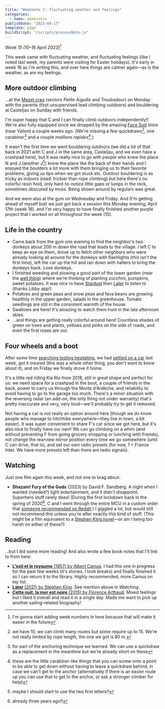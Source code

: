 ```yaml
---
title: "Weeknote 7: fluctuating weather and feelings"
categories:
  - name: weeknotes
publishDate: "2023-04-17"
template: page
buildScript: "/scripts/processNote.js"
---
```


_Week 15 (10–16 April 2023)[^1]_

This week came with fluctuating weather, and fluctuating feelings (like I noted last week, my parents were visiting for Easter holidays). It's early in week 16 as I'm writing this, and over here things are calmer again—as is the weather, as are my feelings.

## More outdoor climbing

...at the [Mazet crag](https://www.ffme.fr/sne-fiche/637/) (sectors _Petite Aiguille_ and _Troubadour_) on Monday with the parents (first unsupervised lead climbing outdoors) and bouldering at Casteljau on Sunday with friends.

I'm super happy that C and I can finally climb outdoors independently!! We're also fully equipped since we dropped by the amazing [Face Sud](https://www.face-sud.com/) store (near Vallon) a couple weeks ago. (We're missing a few quickdraws[^2], one carabiner[^3] and a couple <span lang="fr">_maillons rapides_</span>[^4].)

It wasn't the first time we went bouldering outdoors (we did a bit of that back in 2021 with C and J in the same area, Casteljau, and we even have a crashpad here), but it was really nice to go with people who knew the place. N and J (another J[^5]) know the place like the back of their hands and I enjoyed the boulders a lot more with them bringing us to their favorite problems, giving us tips when we got stuck etc. Outdoor bouldering is as tricky as indoors (read: trickier than rope climbing) but here there's no colorful resin hold, only hard-to-notice little gaps or lumps in the rock, sometimes obscured by moss. Being shown around by regulars was great.

And we were also at the gym on Wednesday and Friday. And (I'm getting ahead of myself but) we just got back a session this Monday evening, April 17th (week 16), and I'm very happy to have finally finished another purple project that I worked on all throughout the week (15).

## Life in the country

- Came back from the gym one evening to find the neighbor's two donkeys about 200 m down the road that leads to the village. I left C to keep an eye on them, drove up to fetch other neighbors who were already looking all around for the donkeys with flashlights (this isn't the first time), left the car up the hill and ran down with halters to bring the donkeys back. Love donkeys.
- I finished weeding and plowing a good part of the lower garden (near the [well thing](/notes/weeknote-3-draining-a-well/)) where we're thinking of planting zucchini, pumpkins, sweet potatoes. It was nice to have [Stardust](/notes/weeknote-6-this-is-quick-and-late-because-my-parents-are-visiting-and-there-s-no-time/) then [Later](/notes/later-by-stephen-king/) to listen to (thanks Libby app!)
- Potatoes and green peas and snow peas and fava beans are growing healthily in the upper garden, salads in the greenhouse. Tomato seedlings are still in the consistent warmth of the house.
- Swallows are here! It's amazing to watch them hunt in the late afternoon skies.
- ...and things are getting really colorful around here! Countless shades of green on trees and plants, yellows and pinks on the side of roads, and even the first roses are out.

## Four wheels and a boot

After some time [searching testing hesitating](/notes/weeknote-3-draining-a-well/), we had [settled on a car](/notes/weeknote-5-spring-is-for-beginnings/) last week, got it insured (this was a whole other thing, you don't want to know about it), and on Friday we finally drove it home.

It's a little red riding Kia Rio from 2018, still in great shape and perfect for us: we need space for a crashpad in the boot, a couple of friends in the back, power to carry us through the Monts d'Ardèche, and reliability to avoid having to go to the garage too much. There's a minor situation with the reversing radar (an add-on, the only thing not under warranty) that's pretty inaccurate and very, very loud—we'll probably try to get it removed.

Not having a car is not really an option around here (though we do know people who manage to hitchhike everywhere—they live in town, a bit easier). It was super convenient to share F's car since we got here, but it's also nice to finally have our own! We can go climbing on a whim (and without preventing F from going grocery shopping or lunching with friends), not change the rearview mirror position every time we go somewhere (until C can drive, that is), and set our own radio presets (for now, 1 = France Inter. We have more presets left than there are radio signals).

## Watching

Just one film again this week, and not one to brag about:

- **Shazam! Fury of the Gods** (2023) by David F. Sandberg. A night when I wanted (needed?) light entertainment, and it didn't disappoint. Superhero stuff rarely does! (During the first lockdown back in the spring of 2020[^6], C and I went through the entire MCU in a custom order that [someone recommended on Reddit](https://www.reddit.com/r/marvelstudios/comments/fy0hvu/the_perfect_mcu_viewing_order/).) I giggled a lot, but would still not recommend this unless you're after exactly this kind of stuff. (This might be a film equivalent to a [Stephen King novel](/notes/later-by-stephen-king/)—or am I being too harsh on either of these?)

## Reading

...but I did some more reading! And also wrote a few book notes that I'll link to from here:

- [**L'exil et le royaume** (1957) by Albert Camus](/notes/l-exil-et-le-royaume-by-albert-camus/). I had this one in progress for the past few weeks (it's stories, I took breaks) and finally finished it so I can return it to the library. Highly recommended, more Camus on my list.
- [**Later** (2021) by Stephen King](/notes/later-by-stephen-king/). See mention above in _Watching_.
- [**Cette nuit, la mer est noire** (2015) by Florence Arthaud](/notes/cette-nuit-la-mer-est-noire-by-florence-arthaud/). Mixed feelings but I liked it overall and read it in a single day. Made me want to pick up another sailing-related biography!

[^1]: I'm gonna start adding week numbers in here because that will make it easier in the future
[^2]: we have 10, we can climb many routes but some require up to 15. We're not really limited by rope length, the one we got is 80 m.
[^3]: for part of the anchoring technique we learned. We can use a quickdraw as a replacement in the meantime but we're already short on these
[^4]: these are the little carabiner-like things that you can screw onto a point to be able to get down without having to leave a quickdraw behind, in case we can't get to the anchor (alternatively if there is an easier route up you can use that to get to the anchor, or ask a stronger climber for help)
[^5]: maybe I should start to use the two first letters?
[^6]: already three years ago!!
